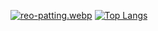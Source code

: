 [![reo-patting.webp](https://i.postimg.cc/RFM2CQFY/reo-patting.webp)](https://postimg.cc/mc5m8973)
[![Top Langs](https://github-readme-stats.vercel.app/api/top-langs/?username=hiyorijl&layout=compact&theme=gotham&show_icons=true)](https://github.com/anuraghazra/github-readme-stats)
